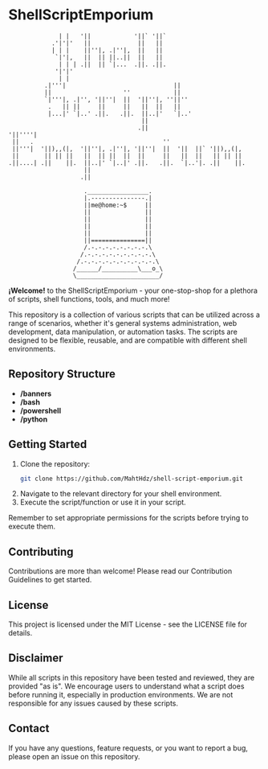 # ShellScriptEmporium

                  | |   '||            '||` '||`
                .'|'|'   ||             ||   ||
                | | |    ||''|, .|''|,  ||   ||
                 `|'|,   ||  || ||..||  ||   ||
                  | | | .||  || `|...  .||. .||.
                 '|'|'
                  | |
              .|'''|                              ||
              ||                    ''            ||
              `|'''|, .|'', '||''|  ||  '||''|, ''||''
               .   || ||     ||     ||   ||  ||   ||
               |...|' `|..' .||.   .||.  ||..|'   `|..'
                                         ||
                                        .||
    '||''''|
     ||   .                                    ''
     ||'''|  '||),,(|,  '||''|, .|''|, '||''|  ||  '||  ||` '||),,(|,
     ||       || || ||   ||  || ||  ||  ||     ||   ||  ||   || || ||
    .||....| .||    ||.  ||..|' `|..|' .||.   .||.  `|..'|. .||    ||.
                         ||
                        .||

                         ._________________.
                         |.---------------.|
                         ||me@home:~$     ||
                         ||               ||
                         ||               ||
                         ||               ||
                         ||               ||
                         ||===============||
                         /.-.-.-.-.-.-.-.-.\
                        /.-.-.-.-.-.-.-.-.-.\
                       /.-.-.-.-.-.-.-.-.-.-.\
                      /______/__________\___o_\
                      \_______________________/


**¡Welcome!** to the ShellScriptEmporium - your one-stop-shop for a plethora of scripts, shell functions, tools, and much more!

This repository is a collection of various scripts that can be utilized across a range of scenarios, whether it's general systems administration, web development, data manipulation, or automation tasks. The scripts are designed to be flexible, reusable, and are compatible with different shell environments.

## Repository Structure

- **/banners**
- **/bash**
- **/powershell**
- **/python**

## Getting Started

1. Clone the repository:
   ```bash
   git clone https://github.com/MahtHdz/shell-script-emporium.git
   ```
2. Navigate to the relevant directory for your shell environment.
3. Execute the script/function or use it in your script.

Remember to set appropriate permissions for the scripts before trying to execute them.

## Contributing
Contributions are more than welcome! Please read our Contribution Guidelines to get started.

## License
This project is licensed under the MIT License - see the LICENSE file for details.

## Disclaimer
While all scripts in this repository have been tested and reviewed, they are provided "as is". We encourage users to understand what a script does before running it, especially in production environments. We are not responsible for any issues caused by these scripts.

## Contact
If you have any questions, feature requests, or you want to report a bug, please open an issue on this repository.